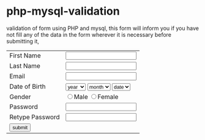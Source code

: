 # php-mysql-validation
validation of  form using PHP and mysql, this form will inform you if you have not fill any of the data in the form wherever it is necessary before  submitting it,  

<html>
    <head>
	    <title> signup page</title>
	</head>
	<body>
	    <table cellspacing="15px"  border="0px" >
		<form  action="signup_destination.php" method="POST" >
		    <tr>
			<td> First Name </td>
			<td><input type="text" name="first_name" /></td>
			</tr>
			<tr>
			<td> Last Name </td>
			<td><input type="text" name="last_name" /></td>
			</tr>
			<tr>
			<td> Email </td>
			<td><input type="text" name="Email" /></td>
			</tr>
			<tr>
			<td> Date of Birth </td>
			            <td><Select name="year" />
						    <option>year</option>
							<option>1995</option>
							<option>1996</option>
							<option>1997</option>
							<option>1998</option>
							<option>1999</option>
						</select>
						    <select name="month" />
							<option>month</option>
							<option>1</option>
							<option>2</option>
							<option>3</option>
							<option>4</option>
							<option>5</option>
							<option>6</option>
							<option>7</option>
							<option>8</option>
							<option>9</option>
							<option>10</option>
							<option>11</option>
							<option>12</option>
						</select>
						    <select name="date" />
							<option>date</option>
							<option>1</option>
							<option>2</option>
							<option>3</option>
							<option>4</option>
							<option>5</option>
							<option>6</option>
							<option>7</option>
							<option>8</option>
							<option>9</option>
							<option>10</option>
							<option>11</option>
							<option>12</option>
							<option>13</option>
							<option>14</option>
							<option>15</option>
							<option>16</option>
							<option>17</option>
							<option>18</option>
							<option>19</option>
							<option>20</option>
							<option>21</option>
							<option>22</option>
							<option>23</option>
							<option>24</option>
							<option>25</option>
							<option>26</option>
							<option>27</option>
							<option>28</option>
							<option>29</option>
							<option>30</option>
							<option>31</option>
					    </select></td>
		        </tr>
				<tr>
				<td> Gender </td>
				   <td><input type="radio" name="gender" value="male">Male
                        <input type="radio" name="gender" value="female">Female</td>
                </tr>
                <tr>
                <td> Password</td>
                  <td><input type="password" name="pass" ></td>
                </tr>
                <tr>
				<td> Retype Password </td>
				<td><input type="password" name="repass" ></td>
				</tr>
				<tr>
				<td><input type="submit"  name="submit" value="submit" ></td>
				</tr>
	</body>
</html>
